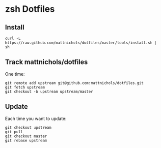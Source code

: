 zsh Dotfiles
===================

Install
-------

    curl -L https://raw.github.com/mattnichols/dotfiles/master/tools/install.sh | sh


Track mattnichols/dotfiles
-------------------------

One time:

    git remote add upstream git@github.com:mattnichols/dotfiles.git
    git fetch upstream
    git checkout -b upstream upstream/master

Update
------

Each time you want to update:

    git checkout upstream
    git pull
    git checkout master
    git rebase upstream
